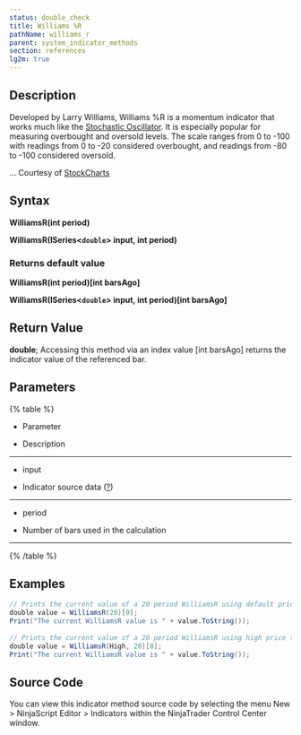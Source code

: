 ```yaml
---
status: double_check
title: Williams %R
pathName: williams_r
parent: system_indicator_methods
section: references
lg2m: true
---
```


## Description

Developed by Larry Williams, Williams %R is a momentum indicator that works much like the [Stochastic Oscillator](stochastics). It is especially popular for measuring overbought and oversold levels. The scale ranges from 0 to -100 with readings from 0 to -20 considered overbought, and readings from -80 to -100 considered oversold.

... Courtesy of [StockCharts](https://school.stockcharts.com/doku.php?id=technical_indicators:williams_r)

## Syntax

**WilliamsR(int period)**  

**WilliamsR(ISeries<`double`> input, int period)**

### Returns default value  

**WilliamsR(int period)[int barsAgo]**  

**WilliamsR(ISeries<`double`> input, int period)[int barsAgo]**

## Return Value

**double**; Accessing this method via an index value [int barsAgo] returns the indicator value of the referenced bar.

## Parameters

{% table %}

* Parameter

* Description

---

* input

* Indicator source data ([?](valid_input_data_for_indicator.md))

---

* period

* Number of bars used in the calculation

---

{% /table %}

## Examples

```csharp
// Prints the current value of a 20 period WilliamsR using default price type  
double value = WilliamsR(20)[0];  
Print("The current WilliamsR value is " + value.ToString());  
   
// Prints the current value of a 20 period WilliamsR using high price type  
double value = WilliamsR(High, 20)[0];  
Print("The current WilliamsR value is " + value.ToString());
```

## Source Code

You can view this indicator method source code by selecting the menu New > NinjaScript Editor > Indicators within the NinjaTrader Control Center window.

